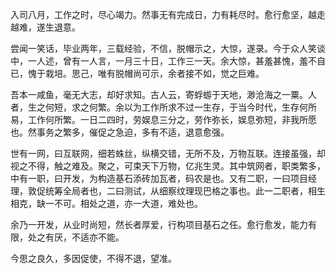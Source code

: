 入司八月，工作之时，尽心竭力。然事无有完成日，力有耗尽时。愈行愈坚，越走越难，遂生退意。

尝闻一笑话，毕业两年，三载经验，不信，脱帽示之，大惊，遂录。今于众人笑谈中，一人述，曾有一人言，一月三十日，工作三一天。余大惊，甚羞甚愧，羞不自已，愧于栽培。思己，唯有脱帽尚可示，余者接不如，觉之巨难。

吾本一咸鱼，毫无大志，却好求知。古人云，寄蜉蝣于天地，渺沧海之一粟。人者，生之何短，求之何繁。余以为工作所求不过一生存，于当今时代，生存何所易，工作何所繁。一日二四时，劳娱息三分之，劳作弥长，娱息弥短，非我所愿也。然事务之繁多，催促之急迫，多有不适，退意愈强。

世有一网，曰互联网，细若蛛丝，纵横交错，无所不及，万物互联。连接虽强，却视之不得，触之难及。聚之，可束天下万物，亿兆生灵。其中筑网者，职类繁多，中有一职，曰开发，为构造基石添砖加瓦者，码农是也。又有二职，一曰项目经理，敦促统筹全局者也，二曰测试，从细察纹理现巴格之事也。此一二职者，相生相克，缺一不可。相处之道，亦一大道，难处也。

余乃一开发，从业时尚短，然长者厚爱，行构项目基石之任。愈行愈发，能力有限，处之有厌，不适亦不能。

今思之良久，多因促使，不得不退，望准。